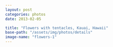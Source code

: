 ```yaml
---
layout: post
categories: photos
date: 2013-02-05

title: "Flowers with tentacles, Kauai, Hawaii"
base-path: "/assets/img/photos/details"
image-name: "flowers-1"
---
```

